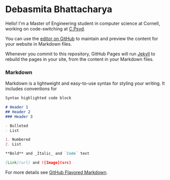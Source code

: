 # Debasmita Bhattacharya 

Hello! I'm a Master of Engineering student in computer science at Cornell, working on code-switching at [C.Psyd](https://c-psyd.github.io/). 

You can use the [editor on GitHub](https://github.com/d-bhattacharya/d-bhattacharya.github.io/edit/main/index.md) to maintain and preview the content for your website in Markdown files. 

Whenever you commit to this repository, GitHub Pages will run [Jekyll](https://jekyllrb.com/) to rebuild the pages in your site, from the content in your Markdown files.

### Markdown

Markdown is a lightweight and easy-to-use syntax for styling your writing. It includes conventions for

```markdown
Syntax highlighted code block

# Header 1
## Header 2
### Header 3

- Bulleted
- List

1. Numbered
2. List

**Bold** and _Italic_ and `Code` text

[Link](url) and ![Image](src)
```

For more details see [GitHub Flavored Markdown](https://guides.github.com/features/mastering-markdown/).

